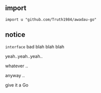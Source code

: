 ## import

`import u "github.com/Truth1984/awadau-go"`

## notice

`interface` bad blah blah blah

yeah..yeah..yeah..

whatever ..

anyway ..

give it a Go
